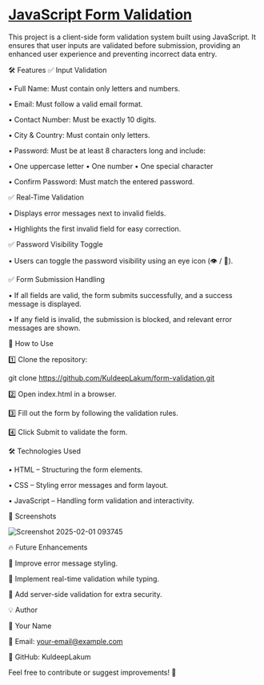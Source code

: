 # [JavaScript Form Validation](https://kuldeeplakum.github.io/JS-Project---Advanced-Form-Validation/)

This project is a client-side form validation system built using JavaScript. It ensures that user inputs are validated before submission, providing an enhanced user experience and preventing incorrect data entry.

🛠 Features
✅ Input Validation

• Full Name: Must contain only letters and numbers.

• Email: Must follow a valid email format.

• Contact Number: Must be exactly 10 digits.

• City & Country: Must contain only letters.

• Password: Must be at least 8 characters long and include:

  • One uppercase letter
  • One number
  • One special character
  
• Confirm Password: Must match the entered password.

✅ Real-Time Validation

• Displays error messages next to invalid fields.

• Highlights the first invalid field for easy correction.

✅ Password Visibility Toggle

• Users can toggle the password visibility using an eye icon (👁️ / 🙈).

✅ Form Submission Handling

• If all fields are valid, the form submits successfully, and a success message is displayed.

• If any field is invalid, the submission is blocked, and relevant error messages are shown.

🚀 How to Use

1️⃣ Clone the repository:

git clone https://github.com/KuldeepLakum/form-validation.git

2️⃣ Open index.html in a browser.

3️⃣ Fill out the form by following the validation rules.

4️⃣ Click Submit to validate the form.

🛠 Technologies Used

• HTML – Structuring the form elements.

• CSS – Styling error messages and form layout.

• JavaScript – Handling form validation and interactivity.

📸 Screenshots

![Screenshot 2025-02-01 093745](https://github.com/user-attachments/assets/c0e06c70-ac41-4846-bdce-37c77a5a7253)

🔥 Future Enhancements

📌 Improve error message styling.

📌 Implement real-time validation while typing.

📌 Add server-side validation for extra security.

💡 Author

👤 Your Name

📧 Email: your-email@example.com

🔗 GitHub: KuldeepLakum

Feel free to contribute or suggest improvements! 🚀
